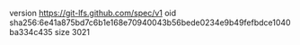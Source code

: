 version https://git-lfs.github.com/spec/v1
oid sha256:6e41a875bd7c6b1e168e70940043b56bede0234e9b49fefbdce1040ba334c435
size 3021
